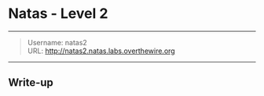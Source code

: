 # Natas - Level 2
------------
> Username: natas2  
URL: http://natas2.natas.labs.overthewire.org

------------

## Write-up
